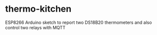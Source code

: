 # thermo-kitchen
ESP8266 Arduino sketch to report two DS18B20 thermometers and also control two relays with MQTT
